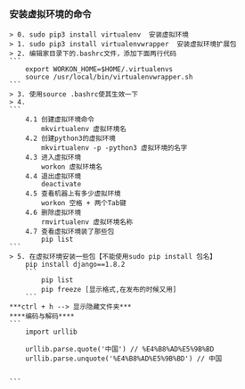 ### 安装虚拟环境的命令
    > 0. sudo pip3 install virtualenv  安装虚拟环境
    > 1. sudo pip3 install virtualenvwrapper  安装虚拟环境扩展包
    > 2. 编辑家目录下的.bashrc文件，添加下面两行代码
    ```
        export WORKON_HOME=$HOME/.virtualenvs
        source /usr/local/bin/virtualenvwrapper.sh
    ```
    > 3. 使用source .bashrc使其生效一下
    > 4. 
    ```
        4.1 创建虚拟环境命令
            mkvirtualenv 虚拟环境名
        4.2 创建python3的虚拟环境
            mkvirtualenv -p -python3 虚拟环境的名字
        4.3 进入虚拟环境
            workon 虚拟环境名
        4.4 退出虚拟环境
            deactivate
        4.5 查看机器上有多少虚拟环境
            workon 空格 + 两个Tab键
        4.6 删除虚拟环境
            rmvirtualenv 虚拟环境名称
        4.7 查看虚拟环境装了那些包
            pip list 
    ```
    > 5. 在虚拟环境安装一些包【不能使用sudo pip install 包名】
        pip install django==1.8.2
        ```
            pip list
            pip freeze [显示格式,在发布的时候又用]
        ```
    ***ctrl + h --> 显示隐藏文件夹***
    ****编码与解码****
    ```
        import urllib
        
        urllib.parse.quote('中国') // %E4%B8%AD%E5%9B%BD
        urllib.parse.unquote('%E4%B8%AD%E5%9B%BD') // 中国
        
        
    ```
